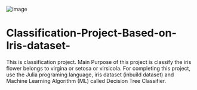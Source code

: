 

![image](https://github.com/user-attachments/assets/bb0d9174-fa20-4ff0-ac9f-729138ddf995)


# Classification-Project-Based-on-Iris-dataset-
This is classification project. Main Purpose of this project is classify the  iris flower  belongs to  virgina or setosa or virsicola. For completing this project, use the Julia programing language, iris dataset (inbuild dataset) and Machine Learning Algorithm (ML) called Decision Tree Classifier.
